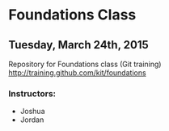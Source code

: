 # Foundations Class
## Tuesday, March 24th, 2015

Repository for Foundations class (Git training)  http://training.github.com/kit/foundations

### Instructors:

* Joshua
* Jordan

